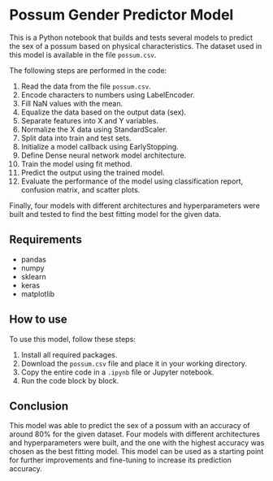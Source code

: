 # Possum Gender Predictor Model

This is a Python notebook that builds and tests several models to predict the sex of a possum based on physical characteristics. The dataset used in this model is available in the file `possum.csv`.

The following steps are performed in the code:

1. Read the data from the file `possum.csv`.
2. Encode characters to numbers using LabelEncoder.
3. Fill NaN values with the mean.
4. Equalize the data based on the output data (sex).
5. Separate features into X and Y variables.
6. Normalize the X data using StandardScaler.
7. Split data into train and test sets.
8. Initialize a model callback using EarlyStopping.
9. Define Dense neural network model architecture.
10. Train the model using fit method.
11. Predict the output using the trained model.
12. Evaluate the performance of the model using classification report, confusion matrix, and scatter plots.

Finally, four models with different architectures and hyperparameters were built and tested to find the best fitting model for the given data.

## Requirements

- pandas
- numpy
- sklearn
- keras
- matplotlib

## How to use

To use this model, follow these steps:

1. Install all required packages.
2. Download the `possum.csv` file and place it in your working directory.
3. Copy the entire code in a `.ipynb` file or Jupyter notebook.
4. Run the code block by block.

## Conclusion

This model was able to predict the sex of a possum with an accuracy of around 80% for the given dataset. Four models with different architectures and hyperparameters were built, and the one with the highest accuracy was chosen as the best fitting model. This model can be used as a starting point for further improvements and fine-tuning to increase its prediction accuracy.
